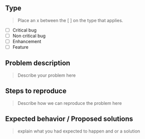 ## Type

> Place an x between the [ ] on the type that applies.

- [ ] Critical bug
- [ ] Non critical bug
- [ ] Enhancement
- [ ] Feature

## Problem description

> Describe your problem here

## Steps to reproduce

> Describe how we can reproduce the problem here

## Expected behavior / Proposed solutions

> explain what you had expected to happen and or a solution
